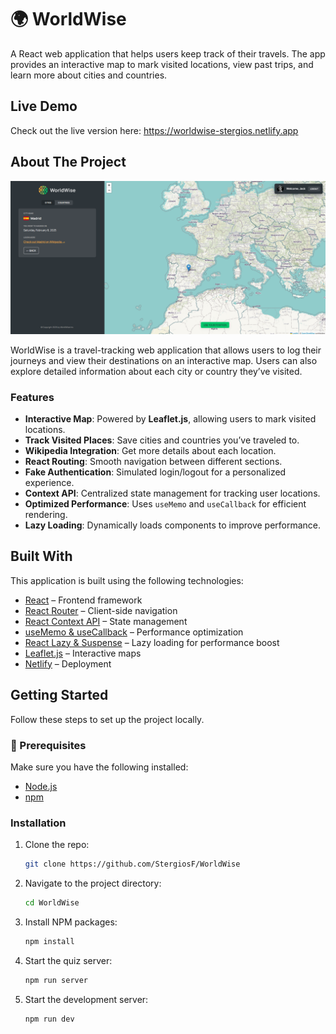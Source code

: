 # 🌍 WorldWise

A React web application that helps users keep track of their travels. The app provides an interactive map to mark visited locations, view past trips, and learn more about cities and countries.

## Live Demo

Check out the live version here: https://worldwise-stergios.netlify.app

## About The Project

[![Homepage Preview](/public/app_preview.png)](https://worldwise-stergios.netlify.app)

WorldWise is a travel-tracking web application that allows users to log their journeys and view their destinations on an interactive map. Users can also explore detailed information about each city or country they’ve visited.

### Features

- **Interactive Map**: Powered by **Leaflet.js**, allowing users to mark visited locations.
- **Track Visited Places**: Save cities and countries you’ve traveled to.
- **Wikipedia Integration**: Get more details about each location.
- **React Routing**: Smooth navigation between different sections.
- **Fake Authentication**: Simulated login/logout for a personalized experience.
- **Context API**: Centralized state management for tracking user locations.
- **Optimized Performance**: Uses `useMemo` and `useCallback` for efficient rendering.
- **Lazy Loading**: Dynamically loads components to improve performance.

## Built With

This application is built using the following technologies:

- [React](https://reactjs.org/) – Frontend framework
- [React Router](https://reactrouter.com/) – Client-side navigation
- [React Context API](https://react.dev/reference/react/useContext) – State management
- [useMemo & useCallback](https://react.dev/reference/react/useMemo) – Performance optimization
- [React Lazy & Suspense](https://react.dev/reference/react/lazy) – Lazy loading for performance boost
- [Leaflet.js](https://leafletjs.com/) – Interactive maps
- [Netlify](https://www.netlify.com/) – Deployment

## Getting Started

Follow these steps to set up the project locally.

### 🔗 Prerequisites

Make sure you have the following installed:

- [Node.js](https://nodejs.org/)
- [npm](https://www.npmjs.com/)

### Installation

1. Clone the repo:

   ```bash
   git clone https://github.com/StergiosF/WorldWise
   ```

2. Navigate to the project directory:

   ```bash
   cd WorldWise
   ```

3. Install NPM packages:

   ```bash
   npm install
   ```

4. Start the quiz server:

   ```bash
   npm run server
   ```

5. Start the development server:

   ```bash
   npm run dev
   ```
